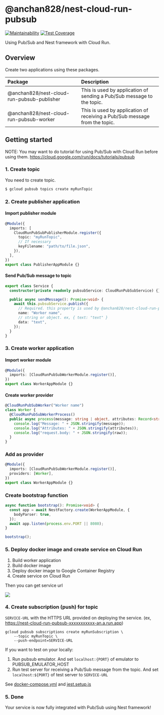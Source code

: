 # @anchan828/nest-cloud-run-pubsub

[![Maintainability](https://api.codeclimate.com/v1/badges/3df1d40de6d47f4768ae/maintainability)](https://codeclimate.com/github/anchan828/nest-cloud-run-pubsub/maintainability)
[![Test Coverage](https://api.codeclimate.com/v1/badges/3df1d40de6d47f4768ae/test_coverage)](https://codeclimate.com/github/anchan828/nest-cloud-run-pubsub/test_coverage)

Using Pub/Sub and Nest framework with Cloud Run.

## Overview

Create two applications using these packages.

| Package                                    | Description                                                                |
| :----------------------------------------- | :------------------------------------------------------------------------- |
| @anchan828/nest-cloud-run-pubsub-publisher | This is used by application of sending a Pub/Sub message to the topic.     |
| @anchan828/nest-cloud-run-pubsub-worker    | This is used by application of receiving a Pub/Sub message from the topic. |

## Getting started

NOTE: You may want to do tutorial for using Pub/Sub with Cloud Run before using them.
https://cloud.google.com/run/docs/tutorials/pubsub

### 1. Create topic

You need to create topic.

```sh
$ gcloud pubsub topics create myRunTopic
```

### 2. Create publisher application

#### Import publisher module

```ts
@Module({
  imports: [
    CloudRunPubSubPublisherModule.register({
      topic: "myRunTopic",
      // If necessary
      keyFilename: "path/to/file.json",
    }),
  ],
})
export class PublisherAppModule {}
```

#### Send Pub/Sub message to topic

```ts
export class Service {
  constructor(private readonly pubsubService: CloudRunPubSubService) {}

  public async sendMessage(): Promise<void> {
    await this.pubsubService.publish({
      // Required. this property is used by @anchan828/nest-cloud-run-pubsub-worker
      name: "Worker name",
      // string or object. ex, { text: "text" }
      data: "text",
    });
  }
}
```

### 3. Create worker application

#### Import worker module

```ts
@Module({
  imports: [CloudRunPubSubWorkerModule.register()],
})
export class WorkerAppModule {}
```

#### Create worker provider

```ts
@CloudRunPubSubWorker("Worker name")
class Worker {
  @CloudRunPubSubWorkerProcess()
  public async process(message: string | object, attributes: Record<string, any>, raw: PubSubRootDto): Promise<void> {
    console.log("Message: " + JSON.stringify(message));
    console.log("Attributes: " + JSON.stringify(attributes));
    console.log("request.body: " + JSON.stringify(raw));
  }
}
```

### Add as provider

```ts
@Module({
  imports: [CloudRunPubSubWorkerModule.register()],
  providers: [Worker],
})
export class WorkerAppModule {}
```

### Create bootstrap function

```ts
async function bootstrap(): Promise<void> {
  const app = await NestFactory.create(WorkerAppModule, {
    bodyParser: true,
  });
  await app.listen(process.env.PORT || 8080);
}

bootstrap();
```

### 5. Deploy docker image and create service on Cloud Run

1. Build worker application
2. Build docker image
3. Deploy docker image to Google Container Registry
4. Create service on Cloud Run

Then you can get service url

![](https://i.gyazo.com/26a5ba90ed55466db3e21127e64d1289.png)

### 4. Create subscription (push) for topic

`SERVICE-URL` with the HTTPS URL provided on deploying the service.
(ex, https://nest-cloud-run-pubsub-xxxxxxxxxxx-an.a.run.app)

```
gcloud pubsub subscriptions create myRunSubscription \
    --topic myRunTopic \
    --push-endpoint=SERVICE-URL
```

If you want to test on your locally:

1. Run pubsub emulator. And set `localhost:{PORT}` of emulator to PUBSUB_EMULATOR_HOST
2. Run test server for receiving a Pub/Sub message from the topic. And set `localhost:${PORT}` of test server to `SERVICE-URL`

See [docker-compose.yml](https://github.com/anchan828/nest-cloud-run-pubsub/blob/master/docker-compose.yml) and [jest.setup.js](https://github.com/anchan828/nest-cloud-run-pubsub/blob/master/jest.setup.js)

### 5. Done

Your service is now fully integrated with Pub/Sub using Nest framework!
